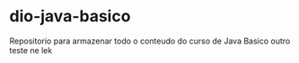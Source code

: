 # dio-java-basico
Repositorio para armazenar todo o conteudo do curso de Java Basico
outro teste ne lek